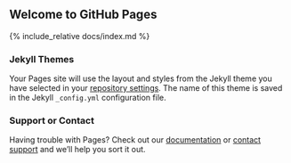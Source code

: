 ## Welcome to GitHub Pages


{% include_relative docs/index.md %}


### Jekyll Themes

Your Pages site will use the layout and styles from the Jekyll theme you have selected in your [repository settings](https://github.com/CandOpSec/IncidentResponsePlan/settings). The name of this theme is saved in the Jekyll `_config.yml` configuration file.

### Support or Contact

Having trouble with Pages? Check out our [documentation](https://help.github.com/categories/github-pages-basics/) or [contact support](https://github.com/contact) and we’ll help you sort it out.
